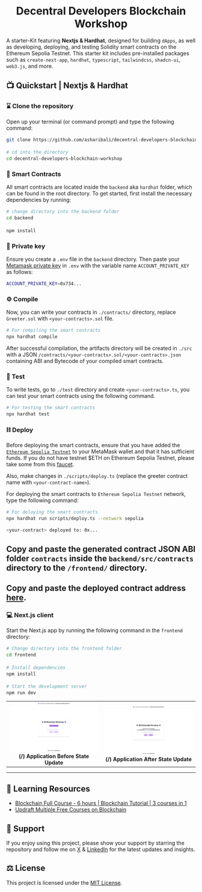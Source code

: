 <h1 align="center">Decentral Developers Blockchain Workshop</h1>

A starter-Kit featuring **Nextjs & Hardhat**, designed for building `dApps`, as well as developing, deploying, and testing Solidity smart contracts on the Ethereum Sepolia Testnet. This starter kit includes pre-installed packages such as `create-next-app`, `hardhat`, `typescript`, `tailwindcss`, `shadcn-ui`, `web3.js`,  and more.

## 📺 Quickstart | Nextjs & Hardhat

### ⌛️ Clone the repository

Open up your terminal (or command prompt) and type the following command:

```sh
git clone https://github.com/asharibali/decentral-developers-blockchain-workshop.git

# cd into the directory
cd decentral-developers-blockchain-workshop
```

### 📜 Smart Contracts

All smart contracts are located inside the `backend` aka `hardhat` folder, which can be found in the root directory. To get started, first install the necessary dependencies by running:

```sh
# change directory into the backend folder
cd backend

npm install
```

### 🔑 Private key

Ensure you create a `.env` file in the `backend` directory. Then paste your [Metamask private key](https://metamask.zendesk.com/hc/en-us/articles/360015289632-How-to-export-an-account-s-private-key) in `.env` with the variable name `ACCOUNT_PRIVATE_KEY` as follows:

```sh
ACCOUNT_PRIVATE_KEY=0x734...
```

### ⚙️ Compile

Now, you can write your contracts in `./contracts/` directory, replace `Greeter.sol` with `<your-contracts>.sol` file.

```sh
# For compiling the smart contracts
npx hardhat compile
```

After successful compilation, the artifacts directory will be created in `./src` with a JSON `/contracts/<your-contracts>.sol/<your-contracts>.json` containing ABI and Bytecode of your compiled smart contracts.

### 🧪 Test

To write tests, go to `./test` directory and create `<your-contracts>.ts`, you can test your smart contracts using the following command.

```sh
# For testing the smart contracts
npx hardhat test
```


### ⛓️ Deploy

Before deploying the smart contracts, ensure that you have added the [`Ethereum Sepolia Testnet`](https://chainlist.org/chain/11155111) to your MetaMask wallet and that it has sufficient funds. If you do not have testnet $ETH on Ethereum Sepolia Testnet, please take some from this [faucet](https://cloud.google.com/application/web3/faucet/ethereum/sepolia).

Also, make changes in `./scripts/deploy.ts` (replace the greeter contract name with `<your-contract-name>`).

For deploying the smart contracts to `Ethereum Sepolia Testnet` network, type the following command:

```sh
# For deloying the smart contracts
npx hardhat run scripts/deploy.ts --network sepolia
```

```sh
<your-contract> deployed to: 0x...
```

## **Copy and paste the generated contract JSON ABI folder `contracts` inside the `backend/src/contracts` directory to the `/frontend/` directory.**

## **Copy and paste the deployed contract address [here](https://github.com/AsharibAli/decentral-developers-blockchain-workshop/blob/main/frontend/app/page.tsx#L37).**

### 💻 Next.js client

Start the Next.js app by running the following command in the `frontend` directory:

```sh
# Change directory into the frontend folder 
cd frontend

# Install dependencies
npm install

# Start the development server
npm run dev
```

<table align="center">
  <tr>
    <td align="center">
      <img src="frontend/public/before.png" alt="decentral-developers-blockchain-workshop-before" width="500"/>
      <b>(/) Application Before State Update</b>
    </td>
    <td align="center">
      <img src="frontend/public/after.png" alt="decentral-developers-blockchain-workshop-after" width="500"/>
      <b>(/) Application After State Update</b>
    </td>
  </tr>
</table>

<hr>

## 📝 Learning Resources

- [Blockchain Full Course - 6 hours | Blockchain Tutorial | 3 courses in 1](https://www.youtube.com/watch?v=6aF6p2VUORE)
- [Updraft Multiple Free Courses on Blockchain](https://updraft.cyfrin.io/courses)


## 🤝 Support

If you enjoy using this project, please show your support by starring the repository and follow me on [X](https://x.com/0xAsharib) & [LinkedIn](https://www.linkedin.com/in/asharibali/) for the latest updates and insights.

## ⚖️ License

This project is licensed under the [MIT License](https://github.com/asharibali/decentral-developers-blockchain-workshop/blob/main/LICENSE.md).
